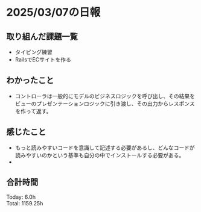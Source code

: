# 2025/03/07の日報
## 取り組んだ課題一覧
* タイピング練習
*  RailsでECサイトを作る
## わかったこと
* コントローラは一般的にモデルのビジネスロジックを呼び出し、その結果をビューのプレゼンテーションロジックに引き渡し、その出力からレスポンスを作って返す。
## 感じたこと
* もっと読みやすいコードを意識して記述する必要があるし、どんなコードが読みやすいのかという基準も自分の中でインストールする必要がある。
* 
## 合計時間 
Today: 6.0h<br>
Total: 1159.25h
